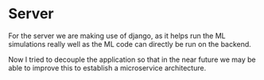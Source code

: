 # Server

For the server we are making use of django, as it helps run the ML simulations really well as the ML code can directly be run on the backend. 

Now I tried to decouple the application so that in the near future we may be able to improve this to establish a microservice architecture.
